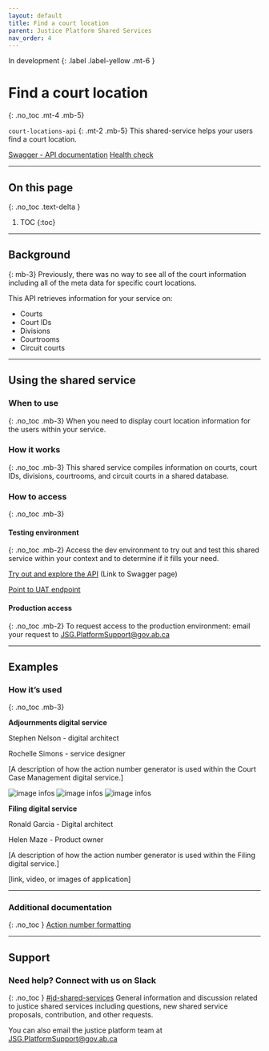 ```yaml
---
layout: default
title: Find a court location
parent: Justice Platform Shared Services
nav_order: 4
---
```

In development
{: .label .label-yellow .mt-6 }

# Find a court location
{: .no_toc .mt-4 .mb-5}

`court-locations-api`
{: .mt-2 .mb-5}
This shared-service helps your users find a court location.

[Swagger - API documentation](#)      [Health check](https://jdms-platform-api-jdms-dev.os99.gov.ab.ca/health-ui#/healthchecks)

---
## On this page
{: .no_toc .text-delta }

1. TOC
{:toc}
---

## Background
{: mb-3}
Previously, there was no way to see all of the court information including all of the meta data for specific court locations.

This API retrieves information for your service on:
- Courts
- Court IDs
- Divisions
- Courtrooms
- Circuit courts

---

## Using the shared service

### When to use
{: .no_toc .mb-3}
When you need to display court location information for the users within your service.

### How it works
{: .no_toc .mb-3}
This shared service compiles information on courts, court IDs, divisions, courtrooms, and circuit courts in a shared database.

### How to access
{: .no_toc .mb-3}

#### Testing environment
{: .no_toc .mb-2}
Access the dev environment to try out and test this shared service within your context and to determine if it fills your need.

[Try out and explore the API](#) (Link to Swagger page)

[Point to UAT endpoint](#)
<br>

#### Production access
{: .no_toc .mb-2}
To request access to the production environment: email your request to <JSG.PlatformSupport@gov.ab.ca>

---

## Examples

### How it’s used
{: .no_toc .mb-3}

**Adjournments digital service**

Stephen Nelson - digital architect

Rochelle Simons - service designer

[A description of how the action number generator is used within the Court Case Management digital service.]

![image infos](../../../assets/images/court-location-a.png)
![image infos](../../../assets/images/court-location-b.png)
![image infos](../../../assets/images/court-location-c.png)

**Filing digital service**

Ronald Garcia - Digital architect

Helen Maze - Product owner

[A description of how the action number generator is used within the Filing digital service.]

[link, video, or images of application]


---

### Additional documentation
{: .no_toc }
[Action number formatting](https://goa-dio.atlassian.net/wiki/spaces/QFR/pages/1486356612/Architecture+Artifacts#Action-Numbers)


---

## Support

### Need help? Connect with us on Slack
{: .no_toc }
[#jd-shared-services](https://justicedigital.slack.com/archives/C02UR7LPRDF) General information and discussion related to justice shared services including questions, new shared service proposals, contribution, and other requests.

You can also email the justice platform team at <JSG.PlatformSupport@gov.ab.ca>
